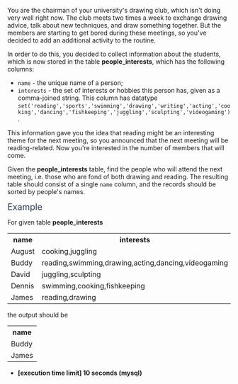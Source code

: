 <p>You are the chairman of your university's drawing club, which isn't doing very well right now. The club meets two times a week to exchange drawing advice, talk about new techniques, and draw something together. But the members are starting to get bored during these meetings, so you've decided to add an additional activity to the routine.</p>
<p>In order to do this, you decided to collect information about the students, which is now stored in the table <strong>people_interests</strong>, which has the following columns:</p>
<ul>
<li><code>name</code> - the unique name of a person;</li>
<li><code>interests</code> - the set of interests or hobbies this person has, given as a comma-joined string. This column has datatype <code>set('reading','sports','swimming','drawing','writing','acting','cooking','dancing','fishkeeping','juggling','sculpting','videogaming')</code>.</li>
</ul>
<p>This information gave you the idea that reading might be an interesting theme for the next meeting, so you announced that the next meeting will be reading-related. Now you're interested in the number of members that will come.</p>
<p>Given the <strong>people_interests</strong> table, find the people who will attend the next meeting, i.e. those who are fond of both drawing and reading. The resulting table should consist of a single <code>name</code> column, and the records should be sorted by people's names.</p>
<p><span class="markdown--header" style="color:#2b3b52;font-size:1.4em">Example</span></p>
<p>For given table <strong>people_interests</strong></p>
<table>
<tr>
<th>name</th>
<th>interests</th>
</tr>
<tr>
<td>August</td>
<td>cooking,juggling</td>
</tr>
<tr>
<td>Buddy</td>
<td>reading,swimming,drawing,acting,dancing,videogaming</td>
</tr>
<tr>
<td>David</td>
<td>juggling,sculpting</td>
</tr>
<tr>
<td>Dennis</td>
<td>swimming,cooking,fishkeeping</td>
</tr>
<tr>
<td>James</td>
<td>reading,drawing</td>
</tr>
</table>
<p>the output should be</p>
<table>
<tr>
<th>name</th>
</tr>
<tr>
<td>Buddy</td>
</tr>
<tr>
<td>James</td>
</tr>
</table>
<ul>
<li><strong>[execution time limit] 10 seconds (mysql)</strong></li>
</ul>
